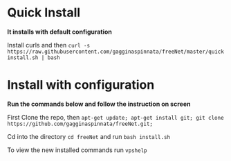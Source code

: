 # Quick Install

**It installs with default configuration**

Install curls and then `curl -s https://raw.githubusercontent.com/gagginaspinnata/freeNet/master/quickinstall.sh | bash`

# Install with configuration

**Run the commands below and follow the instruction on screen**

First Clone the repo, then `apt-get update; apt-get install git; git clone https://github.com/gagginaspinnata/freeNet.git;`

Cd into the directory `cd freeNet` and run `bash install.sh`

To view the new installed commands run `vpshelp`
